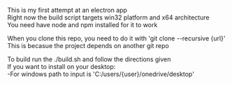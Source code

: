 This is my first attempt at an electron app  
Right now the build script targets win32 platform and x64 architecture  
You need have node and npm installed for it to work  

When you clone this repo, you need to do it with 'git clone --recursive {url}'  
This is becasue the project depends on another git repo  

To build run the ./build.sh and follow the directions given  
If you want to install on your desktop:  
  -For windows path to input is 'C:/users/{user}/onedrive/desktop'
